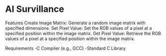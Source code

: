 # AI Survillance

Features
Create Image Matrix: Generate a random image matrix with specified dimensions.
Set Pixel Value: Set the RGB values of a pixel at a specified position within the image matrix.
Get Pixel Value: Retrieve the RGB values of a pixel at a specified position within the image matrix.

Requirements
-C Compiler (e.g., GCC)
-Standard C Library
